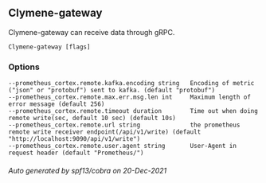 ## Clymene-gateway

Clymene-gateway can receive data through gRPC.

```
Clymene-gateway [flags]
```

### Options

```
--prometheus_cortex.remote.kafka.encoding string   Encoding of metric ("json" or "protobuf") sent to kafka. (default "protobuf")
--prometheus_cortex.remote.max.err.msg.len int     Maximum length of error message (default 256)
--prometheus_cortex.remote.timeout duration        Time out when doing remote write(sec, default 10 sec) (default 10s)
--prometheus_cortex.remote.url string              the prometheus remote write receiver endpoint(/api/v1/write) (default "http://localhost:9090/api/v1/write")
--prometheus_cortex.remote.user.agent string       User-Agent in request header (default "Prometheus/")
```

###### Auto generated by spf13/cobra on 20-Dec-2021
